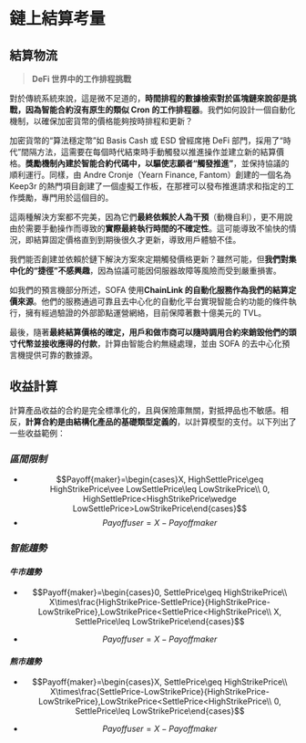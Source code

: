 # 鏈上結算考量

## 結算物流

> **DeFi 世界中的工作排程挑戰**

對於傳統系統來說，這是微不足道的，**時間排程的數據檢索對於區塊鏈來說卻是挑戰，因為智能合約沒有原生的類似 Cron 的工作排程器**。我們如何設計一個自動化機制，以確保加密貨幣的價格能夠按時排程和更新？

加密貨幣的“算法穩定幣”如 Basis Cash 或 ESD 曾經席捲 DeFi 部門，採用了“時代”間隔方法，這需要在每個時代結束時手動觸發以推進操作並建立新的結算價格。**獎勵機制內建於智能合約代碼中，以驅使志願者“觸發推進”**，並保持協議的順利運行。同樣，由 Andre Cronje（Yearn Finance, Fantom）創建的一個名為 Keep3r 的熱門項目創建了一個虛擬工作板，在那裡可以發布推進請求和指定的工作獎勵，專門用於這個目的。

這兩種解決方案都不完美，因為它們**最終依賴於人為干預**（動機自利），更不用說由於需要手動操作而導致的**實際最終執行時間的不確定性**。這可能導致不愉快的情況，即結算固定價格直到到期後很久才更新，導致用戶體驗不佳。

我們能否創建並依賴於鏈下解決方案來定期觸發價格更新？雖然可能，但**我們對集中化的“捷徑”不感興趣**，因為協議可能因伺服器故障等風險而受到嚴重損害。

如我們的預言機部分所述，SOFA 使用**ChainLink 的自動化服務作為我們的結算定價來源**。他們的服務通過可靠且去中心化的自動化平台實現智能合約功能的條件執行，擁有經過驗證的外部節點運營網絡，目前保障著數十億美元的 TVL。

最後，隨著**最終結算價格的確定，用戶和做市商可以隨時調用合約來銷毀他們的頭寸代幣並接收應得的付款**，計算由智能合約無縫處理，並由 SOFA 的去中心化預言機提供可靠的數據源。

## 收益計算

計算產品收益的合約是完全標準化的，且與保險庫無關，對抵押品也不敏感。相反，**計算合約是由結構化產品的基礎類型定義的**，以計算模型的支付。以下列出了一些收益範例：

### _區間限制_

- $$Payoff{maker}=\begin{cases}X, HighSettlePrice\geq HighStrikePrice\vee LowSettlePrice\leq LowStrikePrice\\  0, HighSettlePrice<HisghStrikePrice\wedge LowSettlePrice>LowStrikePrice\end{cases}$$
- $$Payoff {user}=X - Payoff {maker}$$

### _智能趨勢_

#### _牛市趨勢_

- $$Payoff{maker}=\begin{cases}0, SettlePrice\geq HighStrikePrice\\
X\times\frac{HighStrikePrice-SettlePrice}{HighStrikePrice-LowStrikePrice},LowStrikePrice<SettlePrice<HighStrikePrice\\
X, SettlePrice\leq LowStrikePrice\end{cases}$$

- $$Payoff {user}=X - Payoff {maker}$$

#### _熊市趨勢_

- $$Payoff{maker}=\begin{cases}X, SettlePrice\geq HighStrikePrice\\
X\times\frac{SettlePrice-LowStrikePrice}{HighStrikePrice-LowStrikePrice},LowStrikePrice<SettlePrice<HighStrikePrice\\
0, SettlePrice\leq LowStrikePrice\end{cases}$$

- $$Payoff {user}=X - Payoff {maker}$$